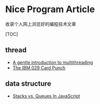 # Nice Program Article

收录个人网上浏览好的编程技术文章

[TOC]

## thread

- [A gentle introduction to multithreading](https://www.internalpointers.com/post/gentle-introduction-multithreading)
- [The IBM 029 Card Punch](https://twobithistory.org/2018/06/23/ibm-029-card-punch.html)

## data structure

- [Stacks vs. Queues In JavaScript](https://dev.to/emmawedekind/stacks-vs-queues-in-javascript-4d1o?utm_source=digest_mailer&utm_medium=email&utm_campaign=digest_email)